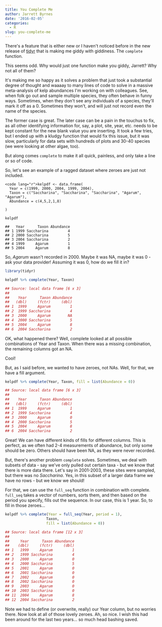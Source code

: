 ```yaml
---
title: You Complete Me
author: Jarrett Byrnes
date: '2016-02-05'
categories:
  - R
slug: you-complete-me
---
```


There's a feature that is either new or I haven't noticed before in the new release of [tidyr](http://blog.rstudio.org/2016/02/02/tidyr-0-4-0/) that is making me giddy with giddiness. The `complete` function.

This seems odd. Why would just one function make you giddy, Jarrett? Why not all of them?

It's making me so happy as it solves a problem that just took a substantial degree of thought and waaaay to many lines of code to solve in a massive meta-analysis of kelp abundances I'm working on with colleagues. See, when folk go out and sample multiple species, they often behave in funny ways. Sometimes, when they don't see any individuals of a species, they'll mark it off as a 0. Sometimes they won't, and will just not record even the name of the species.

The former case is great. The later case can be a pain in the touchus to fix, as all other identifying information for, say, a plot, site, year, etc. needs to be kept constant for the new blank value you are inserting. It took a few tries, but I ended up with a kludgy function that would fix this issue, but it was slow, particularly for data sets with hundreds of plots and 30-40 species (we were looking at other algae, too).

But along comes `complete` to make it all quick, painless, and only take a line or so of code.

So, let's see an example of a ragged dataset where zeroes are just not included.

    <code lang="r">kelpdf <- data.frame(
      Year = c(1999, 2000, 2004, 1999, 2004),
      Taxon = c("Saccharina", "Saccharina", "Saccharina", "Agarum", "Agarum"),
      Abundance = c(4,5,2,1,8)

    )

    kelpdf

    ##   Year      Taxon Abundance
    ## 1 1999 Saccharina         4
    ## 2 2000 Saccharina         5
    ## 3 2004 Saccharina         2
    ## 4 1999     Agarum         1
    ## 5 2004     Agarum         8

So, _Agarum_ wasn't recorded in 2000. Maybe it was NA, maybe it was 0 - ask your data provider! Assuming it was 0, how do we fill it in?

```r
library(tidyr)

kelpdf %>% complete(Year, Taxon)

## Source: local data frame [6 x 3]
##
##    Year      Taxon Abundance
##   (dbl)     (fctr)     (dbl)
## 1  1999     Agarum         1
## 2  1999 Saccharina         4
## 3  2000     Agarum        NA
## 4  2000 Saccharina         5
## 5  2004     Agarum         8
## 6  2004 Saccharina         2
```

OK, what happened there? Well, complete looked at all possible combinations of Year and Taxon. When there was a missing combination, the remaining columns got an NA.

Cool!

But, as I said before, we wanted to have zeroes, not NAs. Well, for that, we have a fill argument.

```r
kelpdf %>% complete(Year, Taxon, fill = list(Abundance = 0))

## Source: local data frame [6 x 3]
##
##    Year      Taxon Abundance
##   (dbl)     (fctr)     (dbl)
## 1  1999     Agarum         1
## 2  1999 Saccharina         4
## 3  2000     Agarum         0
## 4  2000 Saccharina         5
## 5  2004     Agarum         8
## 6  2004 Saccharina         2
```

Great! We can have different kinds of fills for different columns. This is perfect, as we often had 2-4 measurements of abundance, but only some should be zero. Others should have been NA, as they were never recorded.

But, there's another problem `complete` solves. Sometimes, we deal with subsets of data - say we've only pulled out certain taxa - but we know that there is more data there. Let's say in 2001-2003, these sites were sampled, but there was no _Saccharina_. Yes, in this subset of a larger data frame we have no rows - but we know we should!

For that, we can use the `full_seq` function in combination with complete. `full_seq` takes a vector of numbers, sorts them, and then based on the period you specify, fills out the sequence. In our case, this is 1 year. So, to fill in those zeroes...

```r
kelpdf %>% complete(Year = full_seq(Year, period = 1),
                   Taxon,
                   fill = list(Abundance = 0))

## Source: local data frame [12 x 3]
##
##     Year      Taxon Abundance
##    (dbl)     (fctr)     (dbl)
## 1   1999     Agarum         1
## 2   1999 Saccharina         4
## 3   2000     Agarum         0
## 4   2000 Saccharina         5
## 5   2001     Agarum         0
## 6   2001 Saccharina         0
## 7   2002     Agarum         0
## 8   2002 Saccharina         0
## 9   2003     Agarum         0
## 10  2003 Saccharina         0
## 11  2004     Agarum         8
## 12  2004 Saccharina         2
```

Note we had to define (or overwrite, really) our Year column, but no worries there. Now look at all of those lovely zeroes. Ah, so nice. I wish this had been around for the last two years... so much head bashing saved.
